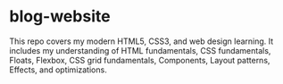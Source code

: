 # blog-website

This repo covers my modern HTML5, CSS3, and web design learning. It includes my understanding of HTML fundamentals, CSS fundamentals, Floats, Flexbox, CSS grid fundamentals, Components, Layout patterns, Effects, and optimizations.
